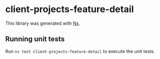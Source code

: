# client-projects-feature-detail

This library was generated with [Nx](https://nx.dev).

## Running unit tests

Run `nx test client-projects-feature-detail` to execute the unit tests.
